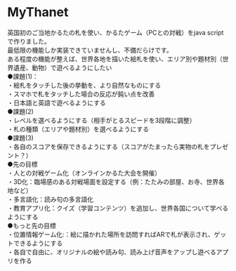 # MyThanet
英国初のご当地かるたの札を使い、かるたゲーム（PCとの対戦）をjava scriptで作りました。<br>
最低限の機能しか実装できていませんし、不備だらけです。<br>
ある程度の機能が整えば、世界各地を描いた絵札を使い、エリア別や題材別（世界遺産、動物）で遊べるようにしたい<br>
●課題(1)：<br>
・絵札をタッチした後の挙動を、より自然なものにする<br>
・スマホで札をタッチした場合の反応が鈍い点を改善<br>
・日本語と英語で遊べるようにする<br>
●課題(2)<br>
・レベルを選べるようにする（相手がとるスピードを3段階に調整）<br>
・札の種類（エリアや題材別）を選べるようにする<br>
●課題(3)<br>
・各自のスコアを保存できるようにする（スコアがたまったら実物の札をプレゼント？）<br>
●先の目標<br>
・人との対戦ゲーム化（オンラインかるた大会を開催）<br>
・3D化：臨場感のある対戦場面を設定する（例：たたみの部屋、お寺、世界各地など）<br>
・多言語化：読み句の多言語化<br>
・教育アプリ化：クイズ（学習コンテンツ）を追加し、世界各国について学べるようにする<br>
●もっと先の目標<br>
・位置情報ゲーム化:：絵に描かれた場所を訪問すればARで札が表示され、ゲットできるようにする<br>
・各自で自由に、オリジナルの絵や読み句、読み上げ音声をアップし遊べるアプリを作る<br>
